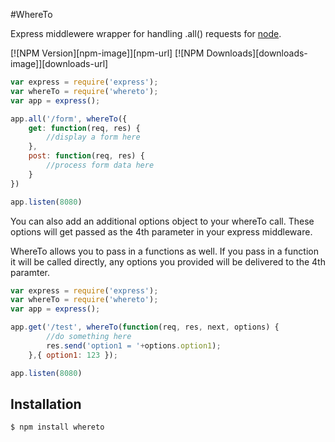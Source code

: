 #WhereTo

  Express middlewere wrapper for handling .all() requests for [node](http://nodejs.org).

  [![NPM Version][npm-image]][npm-url]
  [![NPM Downloads][downloads-image]][downloads-url]

```js
var express = require('express');
var whereTo = require('whereto');
var app = express();

app.all('/form', whereTo({
    get: function(req, res) {
        //display a form here
    },
    post: function(req, res) {
        //process form data here
    }
})

app.listen(8080)
```

You can also add an additional options object to your whereTo call. These options will get passed as the 4th parameter in your express middleware.

WhereTo allows you to pass in a functions as well. If you pass in a function it will be called directly, any options you provided will be delivered to the 4th paramter.

```js
var express = require('express');
var whereTo = require('whereto');
var app = express();

app.get('/test', whereTo(function(req, res, next, options) {
        //do something here
        res.send('option1 = '+options.option1);
    },{ option1: 123 });

app.listen(8080)
```

## Installation

```bash
$ npm install whereto
```
